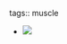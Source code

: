tags:: muscle

- ![](https://peach-geographical-bat-397.mypinata.cloud/ipfs/QmZ4FykwhP9XKFM6NwCJCKhdiJCa3eTDstEuqgNFQjcqvg)
